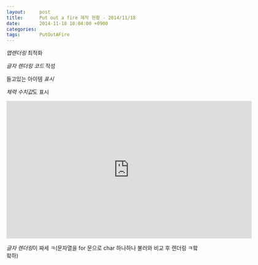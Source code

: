 ```yaml
---
layout:     post
title:      Put out a fire 제작 현황 - 2014/11/18
date:       2014-11-18 18:04:00 +0900
categories: 
tags:       PutOutAFire
---
```


*맵렌더링* 최적화

*글자 렌더링 코드* 작성

들고있는 아이템 *표시*

*체력 수치값*도 표시

<center><iframe title="Put out a fire 제작 현황 - 2014/11/18" width="640" height="360" src="https://kakaotv.daum.net/embed/player/cliplink/63560926?service=daum_tistory" allowfullscreen frameborder="0" scrolling="no"></iframe></center>

*글자 렌더링*이 짜세 ㅋ(문자열을 for 문으로 char 하나하나 불러와 비교 후 렌더링 ㅋ핰핰하)
